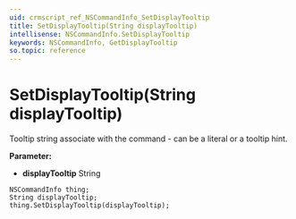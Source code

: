 ```yaml
---
uid: crmscript_ref_NSCommandInfo_SetDisplayTooltip
title: SetDisplayTooltip(String displayTooltip)
intellisense: NSCommandInfo.SetDisplayTooltip
keywords: NSCommandInfo, GetDisplayTooltip
so.topic: reference
---
```


# SetDisplayTooltip(String displayTooltip)

Tooltip string associate with the command - can be a literal or a tooltip hint.

**Parameter:** 
 - **displayTooltip** String

```crmscript
NSCommandInfo thing;
String displayTooltip;
thing.SetDisplayTooltip(displayTooltip);
```

